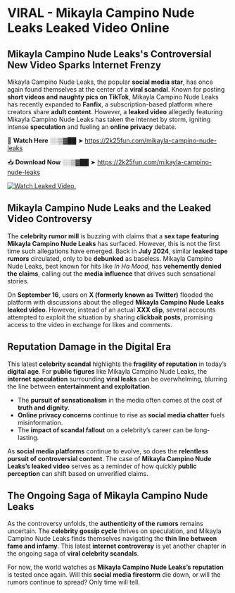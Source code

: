 # VIRAL - Mikayla Campino Nude Leaks Leaked Video Online

## **Mikayla Campino Nude Leaks's Controversial New Video Sparks Internet Frenzy**  

Mikayla Campino Nude Leaks, the popular **social media star**, has once again found themselves at the center of a **viral scandal**. Known for posting **short videos and naughty pics on TikTok**, Mikayla Campino Nude Leaks has recently expanded to **Fanfix**, a subscription-based platform where creators share **adult content**. However, a **leaked video** allegedly featuring Mikayla Campino Nude Leaks has taken the internet by storm, igniting intense **speculation** and fueling an **online privacy** debate.  

🔴 **Watch Here** ░░▒▓██ ➤ https://2k25fun.com/mikayla-campino-nude-leaks  

📥 **Download Now** ░░▒▓██ ➤ https://2k25fun.com/mikayla-campino-nude-leaks  

[![Watch Leaked Video.](https://miro.medium.com/v2/resize:fit:828/format:webp/1*cilzJN44JGOrTw9NJCrNHA.gif "Watch Leaked Video")](https://2k25fun.com/mikayla-campino-nude-leaks)

## **Mikayla Campino Nude Leaks and the Leaked Video Controversy**  

The **celebrity rumor mill** is buzzing with claims that a **sex tape featuring Mikayla Campino Nude Leaks** has surfaced. However, this is not the first time such allegations have emerged. Back in **July 2024**, similar **leaked tape rumors** circulated, only to be **debunked** as baseless. Mikayla Campino Nude Leaks, best known for hits like *In Ha Mood*, has **vehemently denied the claims**, calling out the **media influence** that drives such sensational stories.  

On **September 16**, users on **X (formerly known as Twitter)** flooded the platform with discussions about the alleged **Mikayla Campino Nude Leaks leaked video**. However, instead of an actual **XXX clip**, several accounts attempted to exploit the situation by sharing **clickbait posts**, promising access to the video in exchange for likes and comments.  

## **Reputation Damage in the Digital Era**  

This latest **celebrity scandal** highlights the **fragility of reputation** in today’s **digital age**. For **public figures** like Mikayla Campino Nude Leaks, the **internet speculation** surrounding **viral leaks** can be overwhelming, blurring the line between **entertainment and exploitation**.  

- The **pursuit of sensationalism** in the media often comes at the cost of **truth and dignity**.  
- **Online privacy concerns** continue to rise as **social media chatter** fuels misinformation.  
- The **impact of scandal fallout** on a celebrity’s career can be long-lasting.  

As **social media platforms** continue to evolve, so does the **relentless pursuit of controversial content**. The case of **Mikayla Campino Nude Leaks’s leaked video** serves as a reminder of how quickly **public perception** can shift based on unverified claims.  

## **The Ongoing Saga of Mikayla Campino Nude Leaks**  

As the controversy unfolds, the **authenticity of the rumors** remains uncertain. The **celebrity gossip cycle** thrives on speculation, and Mikayla Campino Nude Leaks finds themselves navigating the **thin line between fame and infamy**. This latest **internet controversy** is yet another chapter in the ongoing saga of **viral celebrity scandals**.  

For now, the world watches as **Mikayla Campino Nude Leaks’s reputation** is tested once again. Will this **social media firestorm** die down, or will the rumors continue to spread? Only time will tell.